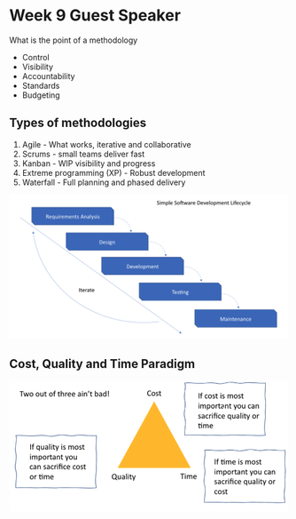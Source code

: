 # Week 9 Guest Speaker

What is the point of a methodology

- Control
- Visibility
- Accountability
- Standards
- Budgeting

## Types of methodologies

1. Agile - What works, iterative and collaborative
2. Scrums - small teams deliver fast
3. Kanban - WIP visibility and progress
4. Extreme programming (XP) - Robust development
5. Waterfall - Full planning and phased delivery

![sdlc](images/sdlc.png)

## Cost, Quality and Time Paradigm

![cost, quality and time](images/triangle.png)
